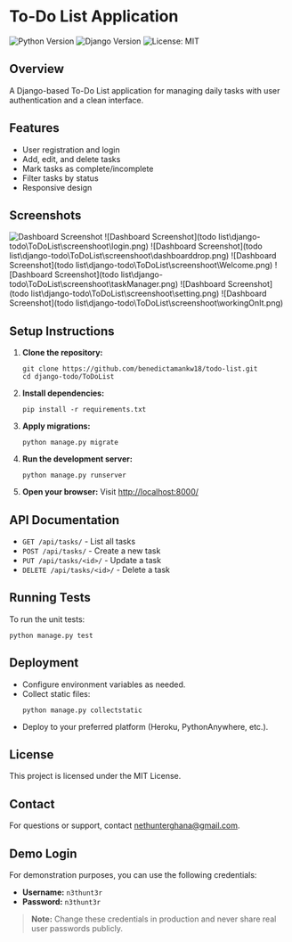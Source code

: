 # To-Do List Application

![Python Version](https://img.shields.io/badge/python-3.10%2B-blue)
![Django Version](https://img.shields.io/badge/django-5.2-green)
![License: MIT](https://img.shields.io/badge/License-MIT-yellow.svg)

## Overview
A Django-based To-Do List application for managing daily tasks with user authentication and a clean interface.

## Features
- User registration and login
- Add, edit, and delete tasks
- Mark tasks as complete/incomplete
- Filter tasks by status
- Responsive design

## Screenshots
<!-- Add your screenshots here -->
![Dashboard Screenshot](todo%20list\django-todo\ToDoList\screenshoot\dashboard.png)
![Dashboard Screenshot](todo list\django-todo\ToDoList\screenshoot\login.png)
![Dashboard Screenshot](todo list\django-todo\ToDoList\screenshoot\dashboarddrop.png)
![Dashboard Screenshot](todo list\django-todo\ToDoList\screenshoot\Welcome.png)
![Dashboard Screenshot](todo list\django-todo\ToDoList\screenshoot\taskManager.png)
![Dashboard Screenshot](todo list\django-todo\ToDoList\screenshoot\setting.png)
![Dashboard Screenshot](todo list\django-todo\ToDoList\screenshoot\workingOnIt.png)

## Setup Instructions

1. **Clone the repository:**
   ```
   git clone https://github.com/benedictamankw18/todo-list.git
   cd django-todo/ToDoList
   ```

2. **Install dependencies:**
   ```
   pip install -r requirements.txt
   ```

3. **Apply migrations:**
   ```
   python manage.py migrate
   ```

4. **Run the development server:**
   ```
   python manage.py runserver
   ```

5. **Open your browser:**
   Visit [http://localhost:8000/](http://localhost:8000/)

## API Documentation
<!-- If you have API endpoints, document them here -->
- `GET /api/tasks/` - List all tasks
- `POST /api/tasks/` - Create a new task
- `PUT /api/tasks/<id>/` - Update a task
- `DELETE /api/tasks/<id>/` - Delete a task

## Running Tests
To run the unit tests:
```
python manage.py test
```

## Deployment
- Configure environment variables as needed.
- Collect static files:
  ```
  python manage.py collectstatic
  ```
- Deploy to your preferred platform (Heroku, PythonAnywhere, etc.).

## License
This project is licensed under the MIT License.

## Contact
For questions or support, contact [nethunterghana@gmail.com](mailto:nethunterghana@gmail.com).

## Demo Login

For demonstration purposes, you can use the following credentials:

- **Username:** `n3thunt3r`
- **Password:** `n3thunt3r`

> **Note:** Change these credentials in production and never share real user passwords publicly.
